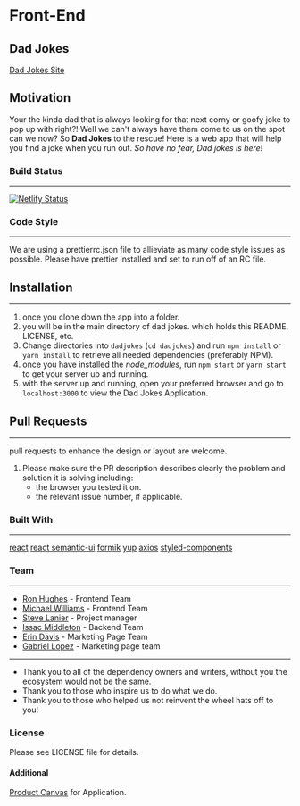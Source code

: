 # Front-End

## Dad Jokes

[Dad Jokes Site](https://dad-joke-puns.netlify.com/)

## Motivation

Your the kinda dad that is always looking for that next corny or goofy joke to pop up with right?! Well we can't always have them come to us on the spot can we now? So **Dad Jokes** to the rescue! Here is a web app that will help you find a joke when you run out. _So have no fear, Dad jokes is here!_

### Build Status

---

[![Netlify Status](https://api.netlify.com/api/v1/badges/f25fb4da-45bc-4df1-a604-c2d8359f0d24/deploy-status)](https://app.netlify.com/sites/dad-joke-puns/deploys)

### Code Style

---

We are using a prettierrc.json file to allieviate as many code style issues as possible. Please have prettier installed and set to run off of an RC file.

## Installation

---

1. once you clone down the app into a folder.
1. you will be in the main directory of dad jokes. which holds this README, LICENSE, etc.
1. Change directories into `dadjokes` (`cd dadjokes`) and run `npm install` or `yarn install` to retrieve all needed dependencies (preferably NPM).
1. once you have installed the _node_modules_, run `npm start` or `yarn start` to get your server up and running.
1. with the server up and running, open your preferred browser and go to `localhost:3000` to view the Dad Jokes Application.

## Pull Requests

---

pull requests to enhance the design or layout are welcome.

1. Please make sure the PR description describes clearly the problem and solution it is solving including:
   - the browser you tested it on.
   - the relevant issue number, if applicable.

### Built With

---

[react](https://reactjs.org/)
[react semantic-ui](https://react.semantic-ui.com/)
[formik](https://github.com/jaredpalmer/formik)
[yup](https://github.com/jquense/yup)
[axios](https://github.com/axios/axios)
[styled-components](https://www.styled-components.com/)

### Team

---

- [Ron Hughes](https://www.github.com/ron-hughes) - Frontend Team
- [Michael Williams](https://github.com/mikeyjwilliams) - Frontend Team
- [Steve Lanier](https://github.com/sklanier) - Project manager
- [Issac Middleton](https://github.com/ibomiddleton) - Backend Team
- [Erin Davis](https://github.com/erin-davis) - Marketing Page Team
- [Gabriel Lopez](https://github.com/BrownBatz) - Marketing page team

---

- Thank you to all of the dependency owners and writers, without you the ecosystem would not be the same.
- Thank you to those who inspire us to do what we do.
- Thank you to those who helped us not reinvent the wheel hats off to you!

### License

Please see LICENSE file for details.

#### Additional

[Product Canvas](https://docs.google.com/document/d/1CUX002zg71zz-sN-h-92YUC3oW-oYzZzTR9TRcRJBVI/edit#) for Application.
